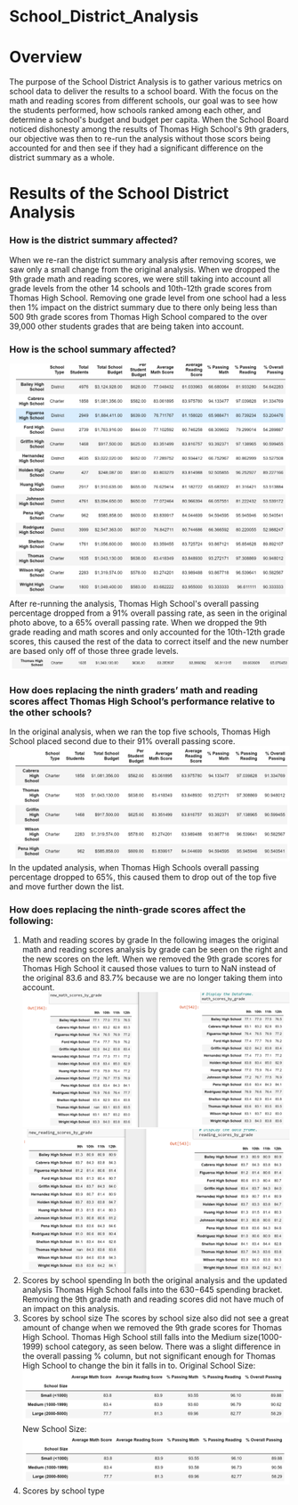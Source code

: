 # School_District_Analysis
# Overview  
The purpose of the School District Analysis is to gather various metrics on school data to deliver the results to a school board. With the focus on the math and reading scores from different schools, our goal was to see how the students performed, how schools ranked among each other, and determine a school's budget and budget per capita. When the School Board noticed dishonesty among the results of Thomas High School's 9th graders, our objective was then to re-run the analysis without those scors being accounted for and then see if they had a significant difference on the district summary as a whole. 
# Results of the School District Analysis
### How is the district summary affected?
When we re-ran the district summary analysis after removing scores, we saw only a small change from the original analysis. When we dropped the 9th grade math and reading scores, we were still taking into account all grade levels from the other 14 schools and 10th-12th grade scores from Thomas High School. Removing one grade level from one school had a less then 1% impact on the district summary due to there only being less than 500 9th grade scores from Thomas High School compared to the over 39,000 other students grades that are being taken into account. 
### How is the school summary affected? 
![PerSchoolSummary_original](https://github.com/aarce21/School_District_Analysis/blob/main/Resources/PerSchoolSummary_original.PNG)
After re-running the analysis, Thomas High School's overall passing percentage dropped from a 91% overall passing rate, as seen in the original photo above, to a 65% overall passing rate. When we dropped the 9th grade reading and math scores and only accounted for the 10th-12th grade scores, this caused the rest of the data to correct itself and the new number are based only off of those three grade levels. 
![PerSchoolSummary_new](https://github.com/aarce21/School_District_Analysis/blob/main/Resources/PerSchoolSummary_new.PNG)
### How does replacing the ninth graders’ math and reading scores affect Thomas High School’s performance relative to the other schools?
In the original analysis, when we ran the top five schools, Thomas High School placed second due to their 91% overall passing score. 
![OriginalTopFive](https://github.com/aarce21/School_District_Analysis/blob/main/Resources/OriginalTopFive.PNG)
In the updated analysis, when Thomas High Schools overall passing percentage dropped to 65%, this caused them to drop out of the top five and move further down the list. 
### How does replacing the ninth-grade scores affect the following:
1. Math and reading scores by grade
In the following images the original math and reading scores analysis by grade can be seen on the right and the new scores on the left. When we removed the 9th grade scores for Thomas High School it caused those values to turn to NaN instead of the original 83.6 and 83.7% because we are no longer taking them into account. 
![MathScoresByGrade](https://github.com/aarce21/School_District_Analysis/blob/main/Resources/MathScoresByGrade.PNG)
![ReadingScoresByGrade](https://github.com/aarce21/School_District_Analysis/blob/main/Resources/ReadingScoresByGrade.PNG)
2. Scores by school spending
In both the original analysis and the updated analysis Thomas High School falls into the $630-$645 spending bracket. Removing the 9th grade math and reading scores did not have much of an impact on this analysis. 
3. Scores by school size
The scores by school size also did not see a great amount of change when we removed the 9th grade scores for Thomas High School. Thomas High School still falls into the Medium size(1000-1999) school category, as seen below. There was a slight difference in the overall passing % column, but not significant enough for Thomas High School to change the bin it falls in to. 
Original School Size:
![OriginalSchoolSize](https://github.com/aarce21/School_District_Analysis/blob/main/Resources/OriginalSchoolSize.PNG)
New School Size:
![NewSchoolSize](https://github.com/aarce21/School_District_Analysis/blob/main/Resources/NewSchoolSize.PNG)
7. Scores by school type
